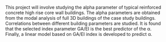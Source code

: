 This project will involve studying the alpha parameter of typical reinforced concrete high rise core wall buildings. 
The alpha parameters are obtained from the modal analysis of full 3D buildings of the case study buildings.
Correlations between different building parameters are studied. 
It is found that the selected index parameter GA/EI is the best predictor of the α.
Finally, a linear model based on GA/EI index is developed to predict α.

